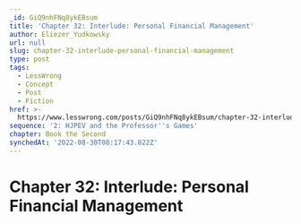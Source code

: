 ```yaml
---
_id: GiQ9nhFNq8ykEBsum
title: 'Chapter 32: Interlude: Personal Financial Management'
author: Eliezer_Yudkowsky
url: null
slug: chapter-32-interlude-personal-financial-management
type: post
tags:
  - LessWrong
  - Concept
  - Post
  - Fiction
href: >-
  https://www.lesswrong.com/posts/GiQ9nhFNq8ykEBsum/chapter-32-interlude-personal-financial-management
sequence: '2: HJPEV and the Professor''s Games'
chapter: Book the Second
synchedAt: '2022-08-30T08:17:43.822Z'
---
```

# Chapter 32: Interlude: Personal Financial Management

